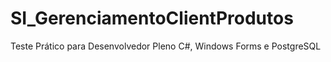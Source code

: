 # SI_GerenciamentoClientProdutos
Teste Prático para Desenvolvedor Pleno C#, Windows Forms e PostgreSQL
